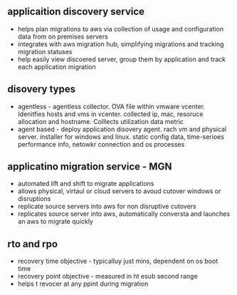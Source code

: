 ## applicaition discovery service

- helps plan migrations to aws via collection of usage and configuration data from on premises servers
- integrates with aws migration hub, simplifying migrations and tracking migration statuses
- help easily view discoered server, group them by application and track each application migration

## disovery types

- agentless - agentless collector. OVA file within vmware vcenter. Idenitfies hosts and vms in vcenter. collected ip, mac, resoruce allocation and hostname. Colllects utilization data metric
- agent based - deploy application disovery agent. rach vm and physical server. installer for windows and linux. static config data, time-serioes performance info, netowkr connection and os processes

## applicatino migration service - MGN

- automated lift and shift to migrate applications
- allows physical, virtaul or cloud servers to avoud cutover windows or disruptions
- replicate source servers into aws for non disruptive cutovers
- replicates source server into aws, automatically conversta and launches an aws to migrate quickly

## rto and rpo

- recovery time objective  - typicalluy just mins, dependent on os boot time
- recovery point objective - measured in ht esub second range
- helps t revocer at any ppint during migration

> 
